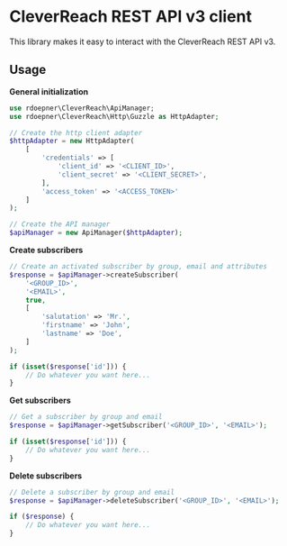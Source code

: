 # CleverReach REST API v3 client

This library makes it easy to interact with the CleverReach REST API v3.

## Usage

**General initialization**

```php
use rdoepner\CleverReach\ApiManager;
use rdoepner\CleverReach\Http\Guzzle as HttpAdapter;

// Create the http client adapter
$httpAdapter = new HttpAdapter(
    [
        'credentials' => [
            'client_id' => '<CLIENT_ID>',
            'client_secret' => '<CLIENT_SECRET>',
        ],
        'access_token' => '<ACCESS_TOKEN>'
    ]
);

// Create the API manager
$apiManager = new ApiManager($httpAdapter);
```

**Create subscribers**

```php
// Create an activated subscriber by group, email and attributes
$response = $apiManager->createSubscriber(
    '<GROUP_ID>',
    '<EMAIL>',
    true,
    [
        'salutation' => 'Mr.',
        'firstname' => 'John',
        'lastname' => 'Doe',
    ]
);

if (isset($response['id'])) {
    // Do whatever you want here...
}
```

**Get subscribers**

```php
// Get a subscriber by group and email
$response = $apiManager->getSubscriber('<GROUP_ID>', '<EMAIL>');

if (isset($response['id'])) {
    // Do whatever you want here...
}
```

**Delete subscribers**

```php
// Delete a subscriber by group and email
$response = $apiManager->deleteSubscriber('<GROUP_ID>', '<EMAIL>');

if ($response) {
    // Do whatever you want here...
}
```
